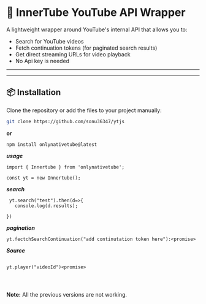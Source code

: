# 🎥 InnerTube YouTube API Wrapper

A lightweight wrapper around YouTube's internal API that allows you to:

- Search for YouTube videos
- Fetch continuation tokens (for paginated search results)
- Get direct streaming URLs for video playback
- No Api key is needed

---
<hr>

## 📦 Installation

Clone the repository or add the files to your project manually:

```bash
git clone https://github.com/sonu36347/ytjs

```
**or**
```
npm install onlynativetube@latest
```

***usage***
```
import { Innertube } from 'onlynativetube';

const yt = new Innertube();
```

***search***
```
 yt.search("test").then(d=>{
   console.log(d.results);
  
})

```

***pagination***
```
yt.fectchSearchContinuation("add continutation token here"):<promise>
```
***Source***
````

yt.player("videoId")<promise>




````
**Note:**
All the previous versions are not working.




